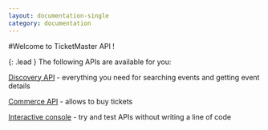```yaml
---
layout: documentation-single
category: documentation
---
```


#Welcome to TicketMaster API !

{: .lead }
The following APIs are available for you:

[Discovery API](/products-and-docs/apis/discovery/) - everything you need for searching events and getting event details

[Commerce API](/products-and-docs/apis/commerce/) - allows to buy tickets

[Interactive console](/products-and-docs/apis/interactive-console/) - try and test APIs without writing a line of code
